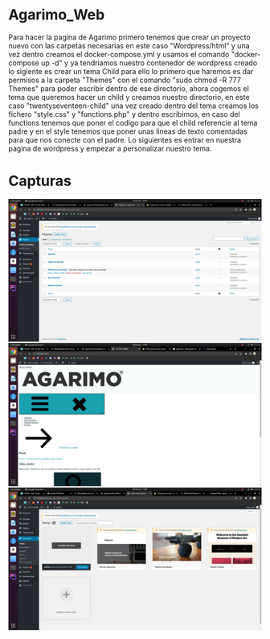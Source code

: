 # Agarimo_Web

Para hacer la pagina de Agarimo primero tenemos que crear un proyecto nuevo con las carpetas necesarias en este caso "Wordpress/html" y una vez dentro creamos el docker-compose.yml y usamos el comando "docker-compose up -d" y ya tendriamos nuestro contenedor de wordpress creado lo sigiente es crear un tema Child para ello lo primero que haremos es dar permisos a la carpeta "Themes" con el comando "sudo chmod -R 777 Themes" para poder escribir dentro de ese directorio, ahora cogemos el tema que queremos hacer un child y creamos nuestro directorio, en este caso "twentyseventeen-child" una vez creado dentro del tema creamos los fichero "style.css" y "functions.php" y dentro escribimos, en caso del functions tenemos que poner el codigo para que el child referencie al tema padre y en el style tenemos que poner unas lineas de texto comentadas para que nos conecte con el padre.
Lo siguientes es entrar en nuestra pagina de wordpress y empezar a personalizar nuestro tema.

# Capturas

![Image text](https://github.com/ppereiramoure/Agarimo_Web/blob/main/Captura%20de%20pantalla%20de%202022-03-29%2010-53-23.png)
![Image text](https://github.com/ppereiramoure/Agarimo_Web/blob/main/Captura%20de%20pantalla%20de%202022-03-29%2011-04-16.png)
![Image text](https://github.com/ppereiramoure/Agarimo_Web/blob/main/Captura%20de%20pantalla%20de%202022-03-29%2011-09-56.png)
